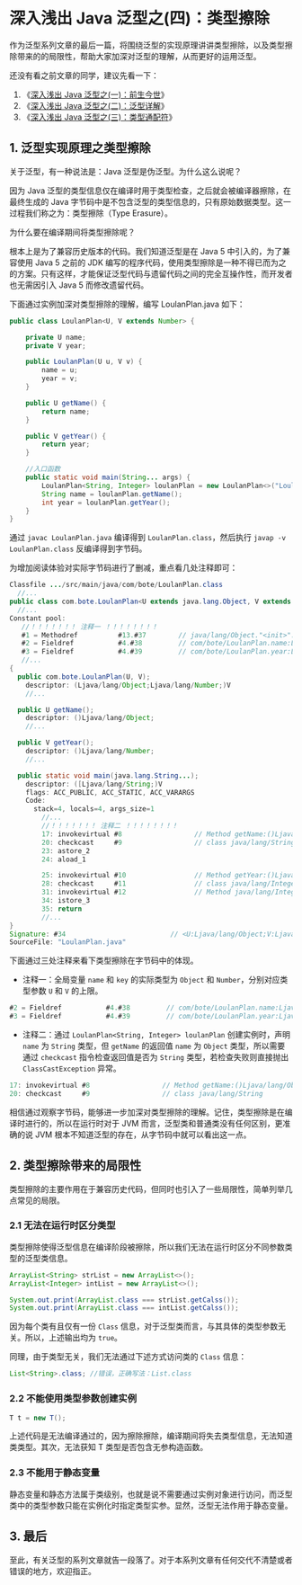 # 深入浅出 Java 泛型之(四)：类型擦除

作为泛型系列文章的最后一篇，将围绕泛型的实现原理讲讲类型擦除，以及类型擦除带来的的局限性，帮助大家加深对泛型的理解，从而更好的运用泛型。

还没有看之前文章的同学，建议先看一下：

1. 《[深入浅出 Java 泛型之(一)：前生今世](https://github.com/ruicbAndroid/LoulanPlan/blob/master/Java%20基础/003%20深入浅出%20Java%20泛型之(一)：前生今世.md)》
2. 《[深入浅出 Java 泛型之(二)：泛型详解](https://github.com/ruicbAndroid/LoulanPlan/blob/master/Java%20基础/004%20深入浅出%20Java%20泛型之(二)：泛型详解.md)》
3. 《[深入浅出 Java 泛型之(三)：类型通配符](https://github.com/ruicbAndroid/LoulanPlan/blob/master/Java%20基础/004%20深入浅出%20Java%20泛型之(三)：类型通配符.md)》

## 1. 泛型实现原理之类型擦除

关于泛型，有一种说法是：Java 泛型是伪泛型。为什么这么说呢？

因为 Java 泛型的类型信息仅在编译时用于类型检查，之后就会被编译器擦除，在最终生成的 Java 字节码中是不包含泛型的类型信息的，只有原始数据类型。这一过程我们称之为：类型擦除（Type Erasure）。

为什么要在编译期间将类型擦除呢？

根本上是为了兼容历史版本的代码。我们知道泛型是在 Java 5 中引入的，为了兼容使用 Java 5 之前的 JDK 编写的程序代码，使用类型擦除是一种不得已而为之的方案。只有这样，才能保证泛型代码与遗留代码之间的完全互操作性，而开发者也无需因引入 Java 5 而修改遗留代码。

下面通过实例加深对类型擦除的理解，编写 LoulanPlan.java 如下：

```java
public class LoulanPlan<U, V extends Number> {

    private U name;
    private V year;

    public LoulanPlan(U u, V v) {
        name = u;
        year = v;
    }

    public U getName() {
        return name;
    }

    public V getYear() {
        return year;
    }

    //入口函数
    public static void main(String... args) {
        LoulanPlan<String, Integer> loulanPlan = new LoulanPlan<>("LoulanPlan", 2019);
        String name = loulanPlan.getName();
        int year = loulanPlan.getYear();
    }
}
```

通过 `javac LoulanPlan.java` 编译得到 `LoulanPlan.class`，然后执行 `javap -v LoulanPlan.class` 反编译得到字节码。

为增加阅读体验对实际字节码进行了删减，重点看几处注释即可：

```java
Classfile .../src/main/java/com/bote/LoulanPlan.class
  //...
public class com.bote.LoulanPlan<U extends java.lang.Object, V extends java.lang.Number> extends java.lang.Object
  //...
Constant pool:
   //！！！！！！！ 注释一 ！！！！！！！！
   #1 = Methodref          #13.#37        // java/lang/Object."<init>":()V
   #2 = Fieldref           #4.#38         // com/bote/LoulanPlan.name:Ljava/lang/Object;
   #3 = Fieldref           #4.#39         // com/bote/LoulanPlan.year:Ljava/lang/Number;
   //...
{
  public com.bote.LoulanPlan(U, V);
    descriptor: (Ljava/lang/Object;Ljava/lang/Number;)V
    //...

  public U getName();
    descriptor: ()Ljava/lang/Object;
    //...

  public V getYear();
    descriptor: ()Ljava/lang/Number;
    //...

  public static void main(java.lang.String...);
    descriptor: ([Ljava/lang/String;)V
    flags: ACC_PUBLIC, ACC_STATIC, ACC_VARARGS
    Code:
      stack=4, locals=4, args_size=1
        //...
        //！！！！！！！ 注释二 ！！！！！！！！
        17: invokevirtual #8                  // Method getName:()Ljava/lang/Object;
        20: checkcast     #9                  // class java/lang/String
        23: astore_2
        24: aload_1

        25: invokevirtual #10                 // Method getYear:()Ljava/lang/Number;
        28: checkcast     #11                 // class java/lang/Integer
        31: invokevirtual #12                 // Method java/lang/Integer.intValue:()I
        34: istore_3
        35: return
        //...
}
Signature: #34                          // <U:Ljava/lang/Object;V:Ljava/lang/Number;>Ljava/lang/Object;
SourceFile: "LoulanPlan.java"
```

下面通过三处注释来看下类型擦除在字节码中的体现。

- 注释一：全局变量 `name` 和 `key` 的实际类型为 `Object` 和 `Number`，分别对应类型参数 `U` 和 `V` 的上限。

```java
#2 = Fieldref           #4.#38         // com/bote/LoulanPlan.name:Ljava/lang/Object;
#3 = Fieldref           #4.#39         // com/bote/LoulanPlan.year:Ljava/lang/Number;
```

- 注释二：通过 `LoulanPlan<String, Integer> loulanPlan` 创建实例时，声明 `name` 为 `String` 类型，但 `getName` 的返回值 `name` 为 `Object` 类型，所以需要通过 `checkcast` 指令检查返回值是否为 `String` 类型，若检查失败则直接抛出 `ClassCastException` 异常。

```java
17: invokevirtual #8                  // Method getName:()Ljava/lang/Object;
20: checkcast     #9                  // class java/lang/String
```

相信通过观察字节码，能够进一步加深对类型擦除的理解。记住，类型擦除是在编译时进行的，所以在运行时对于 JVM 而言，泛型类和普通类没有任何区别，更准确的说 JVM 根本不知道泛型的存在，从字节码中就可以看出这一点。

## 2. 类型擦除带来的局限性

类型擦除的主要作用在于兼容历史代码，但同时也引入了一些局限性，简单列举几点常见的局限。

### 2.1 无法在运行时区分类型

类型擦除使得泛型信息在编译阶段被擦除，所以我们无法在运行时区分不同参数类型的泛型类信息。

```java
ArrayList<String> strList = new ArrayList<>();
ArrayList<Integer> intList = new ArrayList<>();

System.out.print(ArrayList.class === strList.getCalss());
System.out.print(ArrayList.class === intList.getCalss());
```

因为每个类有且仅有一份 `Class` 信息，对于泛型类而言，与其具体的类型参数无关。所以，上述输出均为 `true`。

同理，由于类型无关，我们无法通过下述方式访问类的 `Class` 信息：

```java
List<String>.class; //错误，正确写法：List.class
```

### 2.2 不能使用类型参数创建实例

```java
T t = new T();
```

上述代码是无法编译通过的，因为擦除擦除，编译期间将失去类型信息，无法知道类类型。其次，无法获知 T 类型是否包含无参构造函数。

### 2.3 不能用于静态变量

静态变量和静态方法属于类级别，也就是说不需要通过实例对象进行访问，而泛型类中的类型参数只能在实例化时指定类型实参。显然，泛型无法作用于静态变量。

## 3. 最后

至此，有关泛型的系列文章就告一段落了。对于本系列文章有任何交代不清楚或者错误的地方，欢迎指正。
